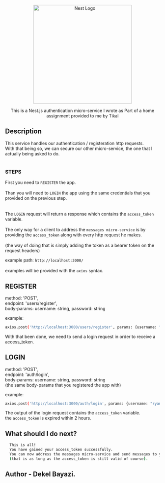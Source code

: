 <p align="center">
  <a href="http://nestjs.com/" target="blank"><img src="https://nestjs.com/img/logo_text.svg" width="320" alt="Nest Logo" /></a>
</p>

[circleci-image]: https://img.shields.io/circleci/build/github/nestjs/nest/master?token=abc123def456
[circleci-url]: https://circleci.com/gh/nestjs/nest

  <p align="center">This is a Nest.js authentication micro-service I wrote as
Part of a home assignment provided to me by Tikal</p>
    <p align="center">

  <!--[![Backers on Open Collective](https://opencollective.com/nest/backers/badge.svg)](https://opencollective.com/nest#backer)
  [![Sponsors on Open Collective](https://opencollective.com/nest/sponsors/badge.svg)](https://opencollective.com/nest#sponsor)-->

## Description

This service handles our authentication / registeration http requests. <br>
With that being so, we can secure our other micro-service, the one that I actually
being asked to do. <br> <br>

### STEPS

First you need to `REGISTER` the app. <br> <br>
Than you will need to `LOGIN` the app using the same credentials that you provided on the previous step. <br> <br>  
 The `LOGIN` request will return a response which contains the `access_token` variable. <br> <br>
The only way for a client to address the `messages micro-service` is by providing
the `access_token` along with every http request he makes. <br> <br>
(the way of doing that is simply adding the token as a bearer token on the request headers)

example path: `http://localhost:3000/` <br> <br>
examples will be provided with the `axios` syntax.

## REGISTER

method: 'POST', <br>
endpoint: 'users/register',<br>
body-params: username: string, password: string <br>

example:

```bash
axios.post('http://localhost:3000/users/register', params: {username: "ryandahl", password: "123456"})
```

With that been done, we need to send a login request in order to receive a access_token.

## LOGIN

method: 'POST', <br>
endpoint: 'auth/login',<br>
body-params: username: string, password: string <br>
(the same body-params that you registered the app with)

example:

```bash
axios.post('http://localhost:3000/auth/login', params: {username: "ryandahl", password: "123456"})
```

The output of the login request contains the `access_token` variable. <br>
the `access_token` is expired within 2 hours.

## What should I do next?

```bash
  This is all!
  You have gained your access_token successfully.
  You can now address the messages micro-service and send messages to your friends!
  (that is as long as the access_token is still valid of course).
```

## Author - Dekel Bayazi.
